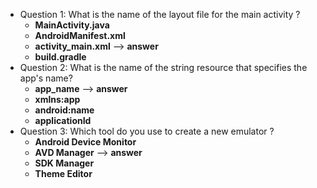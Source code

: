 * Question 1: What is the name of the layout file for the main activity ?
    * **MainActivity.java**
    * **AndroidManifest.xml**
    * **activity_main.xml** --> **answer**
    * **build.gradle**
* Question 2: What is the name of the string resource that specifies the app's name?
    * **app_name** --> **answer**
    * **xmlns:app**
    * **android:name**
    * **applicationId**
* Question 3: Which tool do you use to create a new emulator ?
    * **Android Device Monitor**
    * **AVD Manager** --> **answer**
    * **SDK Manager**
    * **Theme Editor**